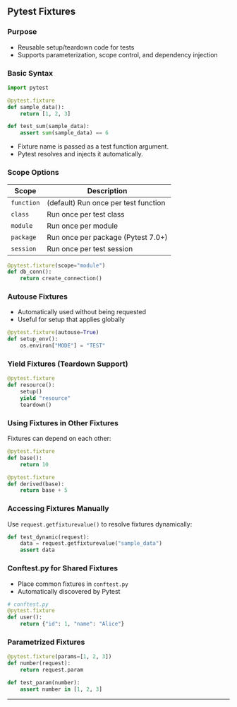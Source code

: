 ## Pytest Fixtures

### Purpose

* Reusable setup/teardown code for tests
* Supports parameterization, scope control, and dependency injection

### Basic Syntax

```python
import pytest

@pytest.fixture
def sample_data():
    return [1, 2, 3]

def test_sum(sample_data):
    assert sum(sample_data) == 6
```

* Fixture name is passed as a test function argument.
* Pytest resolves and injects it automatically.

### Scope Options

| Scope      | Description                          |
| ---------- | ------------------------------------ |
| `function` | (default) Run once per test function |
| `class`    | Run once per test class              |
| `module`   | Run once per module                  |
| `package`  | Run once per package (Pytest 7.0+)   |
| `session`  | Run once per test session            |

```python
@pytest.fixture(scope="module")
def db_conn():
    return create_connection()
```

### Autouse Fixtures

* Automatically used without being requested
* Useful for setup that applies globally

```python
@pytest.fixture(autouse=True)
def setup_env():
    os.environ["MODE"] = "TEST"
```

### Yield Fixtures (Teardown Support)

```python
@pytest.fixture
def resource():
    setup()
    yield "resource"
    teardown()
```

### Using Fixtures in Other Fixtures

Fixtures can depend on each other:

```python
@pytest.fixture
def base():
    return 10

@pytest.fixture
def derived(base):
    return base + 5
```

### Accessing Fixtures Manually

Use `request.getfixturevalue()` to resolve fixtures dynamically:

```python
def test_dynamic(request):
    data = request.getfixturevalue("sample_data")
    assert data
```

### Conftest.py for Shared Fixtures

* Place common fixtures in `conftest.py`
* Automatically discovered by Pytest

```python
# conftest.py
@pytest.fixture
def user():
    return {"id": 1, "name": "Alice"}
```

### Parametrized Fixtures

```python
@pytest.fixture(params=[1, 2, 3])
def number(request):
    return request.param

def test_param(number):
    assert number in [1, 2, 3]
```

---